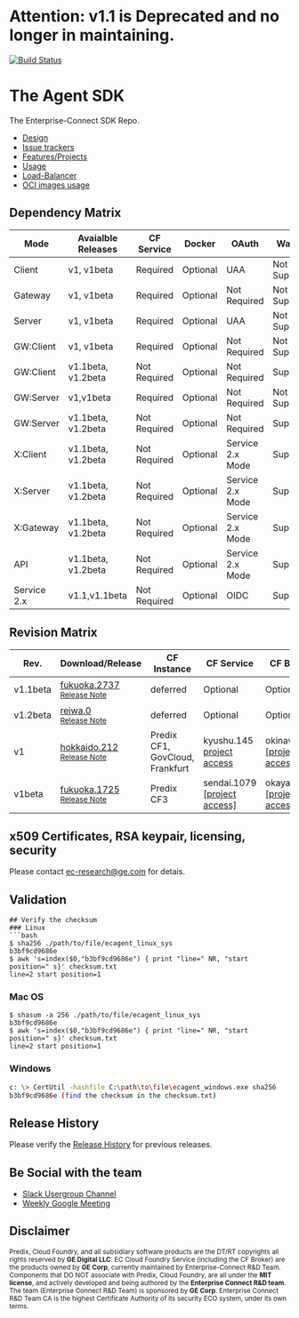 # Attention: v1.1 is Deprecated and no longer in maintaining.

[![Build Status](https://travis-ci.com/EC-Release/build.svg?branch=v1.1)](https://travis-ci.com/EC-Release/build)

# The Agent SDK
The Enterprise-Connect SDK Repo.
- [Design](https://github.com/EC-Release/sdk/wiki/EC-Agent)
- [Issue trackers](https://github.com/EC-Release/sdk/issues)
- [Features/Projects](https://github.com/EC-Release/sdk/projects)
- [Usage](https://github.com/EC-Release/sdk/wiki)
- [Load-Balancer](https://github.com/EC-Release/sdk/issues/89)
- [OCI images usage](https://hub.docker.com/r/enterpriseconnect/agent)

## Dependency Matrix
Mode | Avaialble Releases | CF Service | Docker | OAuth | Watcher | Daemon
--- | --- | --- | --- | --- | --- | ---
Client | v1, v1beta | Required | Optional | UAA | Not Supported | Not Supported
Gateway | v1, v1beta | Required | Optional | Not Required | Not Supported | Not Supported
Server | v1, v1beta | Required | Optional | UAA | Not Supported | Not Supported
GW:Client | v1, v1beta | Required | Optional | Not Required | Not Supported | Not Supported
GW:Client | v1.1beta, v1.2beta | Not Required | Optional | Not Required | Supported | Supported
GW:Server | v1,v1beta | Required | Optional | Not Required | Not Supported | Not Supported
GW:Server | v1.1beta, v1.2beta | Not Required | Optional | Not Required | Supported | Supported
X:Client | v1.1beta, v1.2beta | Not Required | Optional | Service 2.x Mode | Supported | Supported
X:Server | v1.1beta, v1.2beta | Not Required | Optional | Service 2.x Mode | Supported | Supported
X:Gateway | v1.1beta, v1.2beta | Not Required | Optional | Service 2.x Mode | Supported | Supported
API | v1.1beta, v1.2beta | Not Required | Optional | Service 2.x Mode | Supported | Supported
Service 2.x | v1.1,v1.1beta | Not Required | Optional | OIDC | Supported | Supported

## Revision Matrix
Rev. | Download/Release | CF Instance | CF Service | CF Broker | SDK/Plugins | Tools | Build | QA
--- | --- | --- | --- | --- | --- | --- | --- | ---
v1.1beta | [fukuoka.2737](https://github.com/EC-Release/sdk/tree/v1.1beta.fukuoka.2737/dist/agent)<br /><sup>[Release Note](https://github.com/EC-Release/sdk/releases/tag/v1.1beta.fukuako.2737) </sup> | deferred | Optional | Optional | deferred | daemon | [Travis-CI](https://travis-ci.com/github/EC-Release/build) | [Integration](https://travis-ci.com/github/EC-Release/qa)
v1.2beta | [reiwa.0](https://github.com/EC-Release/sdk/tree/v1.2beta.reiwa.0/dist/agent)<br /><sup>[Release Note](https://github.com/EC-Release/sdk/releases/tag/v1.2beta.reiwa.0) </sup> | deferred | Optional | Optional | deferred | daemon | [Travis-CI](https://travis-ci.com/github/EC-Release/build) | [Integration](https://travis-ci.com/github/EC-Release/qa)
v1 | [hokkaido.212](https://github.com/EC-Release/sdk/tree/v1.hokkaido.212/dist)<br /><sup>[Release Note](https://github.com/EC-Release/sdk/releases/tag/v1.hokkaido.212)</sup> | Predix CF1, GovCloud, Frankfurt | kyushu.145 [project access](https://github.build.ge.com/EC-Release/ec-service/tree/v1.kyushu.145) | okinawa.8 [[project access]](https://github.build.ge.com/EC-Release/ec-predix-service-broker/tree/v1.okinawa.8) | [v1.hokkaido.212](https://github.com/EC-Release/sdk/tree/v1.hokkaido.212/plugins) | [Cloud Foundry Only](https://i.ci.build.ge.com/rtc5ryln/ci/job/EC-Release/job/EC%20Phase%20II%20Automation/) | [Gitlab-CI](https://gitlab.com/digital-fo/connectivity/EC-Release/platform-agnostic/agent/pipelines) | [Integration](http://localhost:8080/job/EC/job/QA/)
v1beta | [fukuoka.1725](https://github.com/EC-Release/sdk/tree/v1beta.fukuoka.1725/dist)<br /><sup>[Release Note](https://github.com/EC-Release/sdk/releases/tag/v1beta.fukuoka.1724)</sup> | Predix CF3 | sendai.1079 [[project access]](https://github.build.ge.com/EC-Release/ec-service/tree/v1beta.sendai.1079) | okayama.49 [[project access]](https://github.build.ge.com/EC-Release/ec-predix-service-broker/tree/v1beta.okayama.49) | [v1beta.fukuoka.1725](https://github.com/EC-Release/sdk/tree/v1beta.fukuoka.1725/plugins) | xcalrii@[v2beta.detroit.80](http://xcalr.apps.ge.com/v2beta/swagger-ui.html) | [Gitlab-CI](https://gitlab.com/digital-fo/connectivity/EC-Release/platform-agnostic/agent/pipelines) | [Integration](http://localhost:8080/job/EC/job/QA/)

## x509 Certificates, RSA keypair, licensing, security
Please contact ec-research@ge.com for detais.

## Validation
```
## Verify the checksum
### Linux
```bash
$ sha256 ./path/to/file/ecagent_linux_sys
b3bf9cd9686e
$ awk 's=index($0,"b3bf9cd9686e") { print "line=" NR, "start position=" s}' checksum.txt
line=2 start position=1
```
### Mac OS
```
$ shasum -a 256 ./path/to/file/ecagent_linux_sys
b3bf9cd9686e
$ awk 's=index($0,"b3bf9cd9686e") { print "line=" NR, "start position=" s}' checksum.txt
line=2 start position=1
```
### Windows
```bash
c: \> CertUtil -hashfile C:\path\to\file\ecagent_windows.exe sha256
b3bf9cd9686e (find the checksum in the checksum.txt)
```

## Release History
Please verify the [Release History](https://github.com/EC-Release/sdk/releases) for previous releases.

## Be Social with the team
* [Slack Usergroup Channel](https://enterprisecon-j2w6229.slack.com)
* [Weekly Google Meeting](https://meet.google.com/xum-iykj-agp)

## Disclaimer
<sup>Predix, Cloud Foundry, and all subsidiary software products are the DT/RT copyrights all rights reserved by **GE Digital LLC**. EC Cloud Foundry Service (including the CF Broker) are the products owned by **GE Corp**, currently maintained by Enterprise-Connect R&D Team. Components that DO NOT associate with Predix, Cloud Foundry, are all under the **MIT license**, and actively developed and being authored by the **Enterprise Connect R&D team**. The team (Enterprise Connect R&D Team) is sponsored by **GE Corp**. Enterprise Connect R&D Team CA is the highest Certificate Authority of its security ECO system, under its own terms.</sup>
